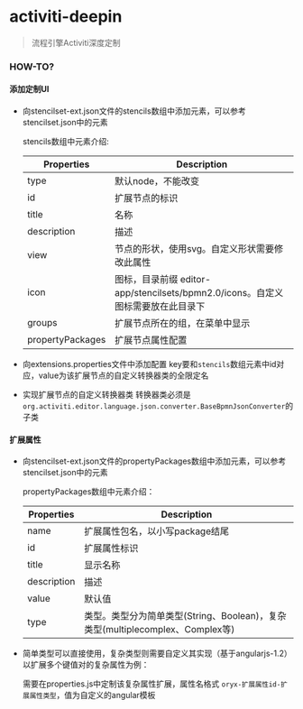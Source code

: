 activiti-deepin
===

>流程引擎Activiti深度定制

### HOW-TO?

#### 添加定制UI
- 向stencilset-ext.json文件的stencils数组中添加元素，可以参考stencilset.json中的元素

  stencils数组中元素介绍:

  Properties       | Description
  ---------------- |------------------
  type             | 默认node，不能改变
  id               | 扩展节点的标识
  title            | 名称
  description      | 描述
  view             | 节点的形状，使用svg。自定义形状需要修改此属性
  icon             | 图标，目录前缀 editor-app/stencilsets/bpmn2.0/icons。自定义图标需要放在此目录下
  groups           | 扩展节点所在的组，在菜单中显示
  propertyPackages | 扩展节点属性配置

- 向extensions.properties文件中添加配置
  key要和`stencils`数组元素中id对应，value为该扩展节点的自定义转换器类的全限定名

- 实现扩展节点的自定义转换器类
  转换器类必须是`org.activiti.editor.language.json.converter.BaseBpmnJsonConverter`的子类

#### 扩展属性
- 向stencilset-ext.json文件的propertyPackages数组中添加元素，可以参考stencilset.json中的元素

  propertyPackages数组中元素介绍：

  Properties       | Description
  ---------------- |------------------
  name             | 扩展属性包名，以小写package结尾
  id               | 扩展属性标识
  title            | 显示名称
  description      | 描述
  value            | 默认值
  type             | 类型。类型分为简单类型(String、Boolean)，复杂类型(multiplecomplex、Complex等)

- 简单类型可以直接使用，复杂类型则需要自定义其实现（基于angularjs-1.2）
  以扩展多个键值对的复杂属性为例：

  需要在properties.js中定制该复杂属性扩展，属性名格式 `oryx-扩展属性id-扩展属性类型`，值为自定义的angular模板